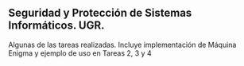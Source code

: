 ## Seguridad y Protección de Sistemas Informáticos. UGR.

Algunas de las tareas realizadas. Incluye implementación de Máquina Enigma y ejemplo de uso en Tareas 2, 3 y 4

